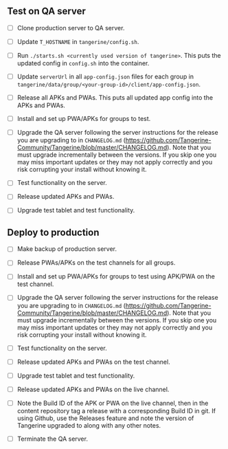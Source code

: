 

## Test on QA server
* [ ] Clone production server to QA server.
* [ ] Update `T_HOSTNAME` in `tangerine/config.sh`.
* [ ] Run `./starts.sh <currently used version of tangerine>`. This puts the updated config in `config.sh` into the container.
* [ ] Update `serverUrl` in all `app-config.json` files for each group in `tangerine/data/group/<your-group-id>/client/app-config.json`. 
* [ ] Release all APKs and PWAs. This puts all updated app config into the APKs and PWAs.
* [ ] Install and set up PWA/APKs for groups to test.
* [ ] Upgrade the QA server following the server instructions for the release you are upgrading to in `CHANGELOG.md` (https://github.com/Tangerine-Community/Tangerine/blob/master/CHANGELOG.md). Note that you must upgrade incrementally between the versions. If you skip one you may miss important updates or they may not apply correctly and you risk corrupting your install without knowing it.
* [ ] Test functionality on the server.
* [ ] Release updated APKs and PWAs.
* [ ] Upgrade test tablet and test functionality.


## Deploy to production
* [ ] Make backup of production server.
* [ ] Release PWAs/APKs on the test channels for all groups.
* [ ] Install and set up PWA/APKs for groups to test using APK/PWA on the test channel.
* [ ] Upgrade the QA server following the server instructions for the release you are upgrading to in `CHANGELOG.md` (https://github.com/Tangerine-Community/Tangerine/blob/master/CHANGELOG.md). Note that you must upgrade incrementally between the versions. If you skip one you may miss important updates or they may not apply correctly and you risk corrupting your install without knowing it.
* [ ] Test functionality on the server.
* [ ] Release updated APKs and PWAs on the test channel.
* [ ] Upgrade test tablet and test functionality.
* [ ] Release updated APKs and PWAs on the live channel.
* [ ] Note the Build ID of the APK or PWA on the live channel, then in the content repository tag a release with a corresponding Build ID in git. If using Github, use the Releases feature and note the version of Tangerine upgraded to along with any other notes.
* [ ] Terminate the QA server.




